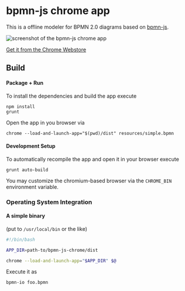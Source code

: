 # bpmn-js chrome app

This is a offline modeler for BPMN 2.0 diagrams based on [bpmn-js](https://github.com/bpmn-io/bpmn-js).

![screenshot of the bpmn-js chrome app](https://raw.githubusercontent.com/bpmn-io/bpmn-js-chrome/master/docs/bpmn-io-chrome.png)


[Get it from the Chrome Webstore](https://chrome.google.com/webstore/detail/bpmnio/hhikcjnalmkhinbomccdibaolelcpjli)


## Build

#### Package + Run

To install the dependencies and build the app execute

```
npm install
grunt
```

Open the app in you browser via

```
chrome --load-and-launch-app="$(pwd)/dist" resources/simple.bpmn
```


#### Development Setup

To automatically recompile the app and open it in your browser execute

```
grunt auto-build
```

You may customize the chromium-based browser via the `CHROME_BIN` environment variable.


### Operating System Integration


#### A simple binary

(put to `/usr/local/bin` or the like)

```bash
#!/bin/bash

APP_DIR=path-to/bpmn-js-chrome/dist

chrome --load-and-launch-app="$APP_DIR" $@
```

Execute it as

```
bpmn-io foo.bpmn
```
